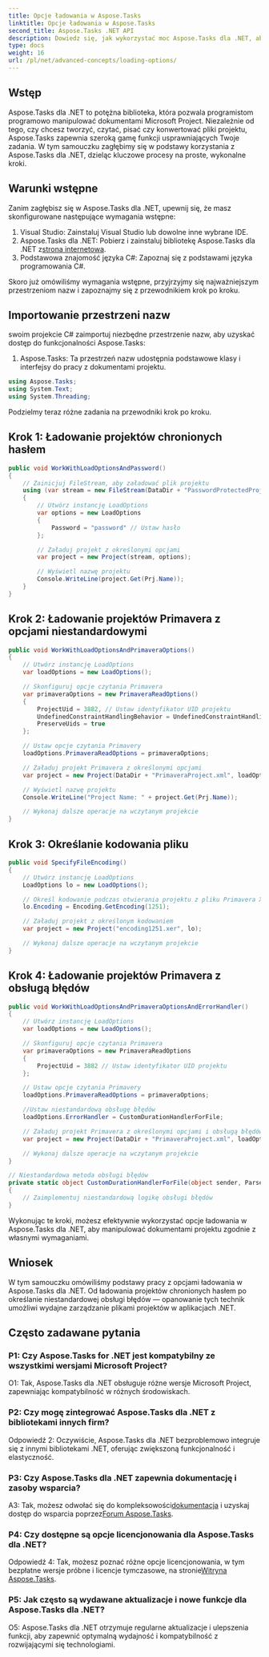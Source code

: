 ```yaml
---
title: Opcje ładowania w Aspose.Tasks
linktitle: Opcje ładowania w Aspose.Tasks
second_title: Aspose.Tasks .NET API
description: Dowiedz się, jak wykorzystać moc Aspose.Tasks dla .NET, aby efektywnie zarządzać dokumentami Microsoft Project, korzystając ze wskazówek krok po kroku.
type: docs
weight: 16
url: /pl/net/advanced-concepts/loading-options/
---
```

## Wstęp

Aspose.Tasks dla .NET to potężna biblioteka, która pozwala programistom programowo manipulować dokumentami Microsoft Project. Niezależnie od tego, czy chcesz tworzyć, czytać, pisać czy konwertować pliki projektu, Aspose.Tasks zapewnia szeroką gamę funkcji usprawniających Twoje zadania. W tym samouczku zagłębimy się w podstawy korzystania z Aspose.Tasks dla .NET, dzieląc kluczowe procesy na proste, wykonalne kroki.

## Warunki wstępne

Zanim zagłębisz się w Aspose.Tasks dla .NET, upewnij się, że masz skonfigurowane następujące wymagania wstępne:

1. Visual Studio: Zainstaluj Visual Studio lub dowolne inne wybrane IDE.
2.  Aspose.Tasks dla .NET: Pobierz i zainstaluj bibliotekę Aspose.Tasks dla .NET z[strona internetowa](https://releases.aspose.com/tasks/net/).
3. Podstawowa znajomość języka C#: Zapoznaj się z podstawami języka programowania C#.

Skoro już omówiliśmy wymagania wstępne, przyjrzyjmy się najważniejszym przestrzeniom nazw i zapoznajmy się z przewodnikiem krok po kroku.

## Importowanie przestrzeni nazw

swoim projekcie C# zaimportuj niezbędne przestrzenie nazw, aby uzyskać dostęp do funkcjonalności Aspose.Tasks:

1. Aspose.Tasks: Ta przestrzeń nazw udostępnia podstawowe klasy i interfejsy do pracy z dokumentami projektu.

```csharp
using Aspose.Tasks;
using System.Text;
using System.Threading;
```

Podzielmy teraz różne zadania na przewodniki krok po kroku.

## Krok 1: Ładowanie projektów chronionych hasłem

```csharp
public void WorkWithLoadOptionsAndPassword()
{
    // Zainicjuj FileStream, aby załadować plik projektu
    using (var stream = new FileStream(DataDir + "PasswordProtectedProject.mpp", FileMode.Open))
    {
        // Utwórz instancję LoadOptions
        var options = new LoadOptions
        {
            Password = "password" // Ustaw hasło
        };

        // Załaduj projekt z określonymi opcjami
        var project = new Project(stream, options);

        // Wyświetl nazwę projektu
        Console.WriteLine(project.Get(Prj.Name));
    }
}
```

## Krok 2: Ładowanie projektów Primavera z opcjami niestandardowymi

```csharp
public void WorkWithLoadOptionsAndPrimaveraOptions()
{
    // Utwórz instancję LoadOptions
    var loadOptions = new LoadOptions();

    // Skonfiguruj opcje czytania Primavera
    var primaveraOptions = new PrimaveraReadOptions()
    {
        ProjectUid = 3882, // Ustaw identyfikator UID projektu
        UndefinedConstraintHandlingBehavior = UndefinedConstraintHandlingBehavior.None,
        PreserveUids = true
    };

    // Ustaw opcje czytania Primavery
    loadOptions.PrimaveraReadOptions = primaveraOptions;

    // Załaduj projekt Primavera z określonymi opcjami
    var project = new Project(DataDir + "PrimaveraProject.xml", loadOptions);

    // Wyświetl nazwę projektu
    Console.WriteLine("Project Name: " + project.Get(Prj.Name));

    // Wykonaj dalsze operacje na wczytanym projekcie
}
```

## Krok 3: Określanie kodowania pliku

```csharp
public void SpecifyFileEncoding()
{
    // Utwórz instancję LoadOptions
    LoadOptions lo = new LoadOptions();

    // Określ kodowanie podczas otwierania projektu z pliku Primavera XER
    lo.Encoding = Encoding.GetEncoding(1251);

    // Załaduj projekt z określonym kodowaniem
    var project = new Project("encoding1251.xer", lo);

    // Wykonaj dalsze operacje na wczytanym projekcie
}
```

## Krok 4: Ładowanie projektów Primavera z obsługą błędów

```csharp
public void WorkWithLoadOptionsAndPrimaveraOptionsAndErrorHandler()
{
    // Utwórz instancję LoadOptions
    var loadOptions = new LoadOptions();

    // Skonfiguruj opcje czytania Primavera
    var primaveraOptions = new PrimaveraReadOptions
    {
        ProjectUid = 3882 // Ustaw identyfikator UID projektu
    };

    // Ustaw opcje czytania Primavery
    loadOptions.PrimaveraReadOptions = primaveraOptions;

    //Ustaw niestandardową obsługę błędów
    loadOptions.ErrorHandler = CustomDurationHandlerForFile;

    // Załaduj projekt Primavera z określonymi opcjami i obsługą błędów
    var project = new Project(DataDir + "PrimaveraProject.xml", loadOptions);

    // Wykonaj dalsze operacje na wczytanym projekcie
}

// Niestandardowa metoda obsługi błędów
private static object CustomDurationHandlerForFile(object sender, ParseErrorArgs args)
{
    // Zaimplementuj niestandardową logikę obsługi błędów
}
```

Wykonując te kroki, możesz efektywnie wykorzystać opcje ładowania w Aspose.Tasks dla .NET, aby manipulować dokumentami projektu zgodnie z własnymi wymaganiami.

## Wniosek

W tym samouczku omówiliśmy podstawy pracy z opcjami ładowania w Aspose.Tasks dla .NET. Od ładowania projektów chronionych hasłem po określanie niestandardowej obsługi błędów — opanowanie tych technik umożliwi wydajne zarządzanie plikami projektów w aplikacjach .NET.

## Często zadawane pytania

### P1: Czy Aspose.Tasks for .NET jest kompatybilny ze wszystkimi wersjami Microsoft Project?

O1: Tak, Aspose.Tasks dla .NET obsługuje różne wersje Microsoft Project, zapewniając kompatybilność w różnych środowiskach.

### P2: Czy mogę zintegrować Aspose.Tasks dla .NET z bibliotekami innych firm?

Odpowiedź 2: Oczywiście, Aspose.Tasks dla .NET bezproblemowo integruje się z innymi bibliotekami .NET, oferując zwiększoną funkcjonalność i elastyczność.

### P3: Czy Aspose.Tasks dla .NET zapewnia dokumentację i zasoby wsparcia?

 A3: Tak, możesz odwołać się do kompleksowości[dokumentacja](https://reference.aspose.com/tasks/net/) i uzyskaj dostęp do wsparcia poprzez[Forum Aspose.Tasks](https://forum.aspose.com/c/tasks/15).

### P4: Czy dostępne są opcje licencjonowania dla Aspose.Tasks dla .NET?

 Odpowiedź 4: Tak, możesz poznać różne opcje licencjonowania, w tym bezpłatne wersje próbne i licencje tymczasowe, na stronie[Witryna Aspose.Tasks](https://purchase.aspose.com/buy).

### P5: Jak często są wydawane aktualizacje i nowe funkcje dla Aspose.Tasks dla .NET?

O5: Aspose.Tasks dla .NET otrzymuje regularne aktualizacje i ulepszenia funkcji, aby zapewnić optymalną wydajność i kompatybilność z rozwijającymi się technologiami.